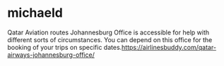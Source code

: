 # michaeld
Qatar Aviation routes Johannesburg Office is accessible for help with different sorts of circumstances. You can depend on this office for the booking of your trips on specific dates.https://airlinesbuddy.com/qatar-airways-johannesburg-office/
